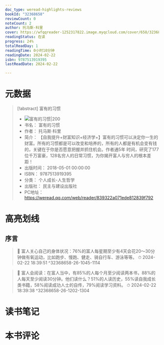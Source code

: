 ```yaml
---
doc_type: weread-highlights-reviews
bookId: "32368658"
reviewCount: 0
noteCount: 2
author: 托马斯·科里
cover: https://wfqqreader-1252317822.image.myqcloud.com/cover/658/32368658/t7_32368658.jpg
readingStatus: 在读
progress: 24%
totalReadDay: 1
readingTime: 0小时10分钟
readingDate: 2024-02-22
isbn: 9787513919395
lastReadDate: 2024-02-22

---
```

# 元数据
> [!abstract] 富有的习惯
> - ![ 富有的习惯|200](https://wfqqreader-1252317822.image.myqcloud.com/cover/658/32368658/t7_32368658.jpg)
> - 书名： 富有的习惯
> - 作者： 托马斯·科里
> - 简介： 【自我提升+财富知识+经济学+】富有的习惯可以决定你一生的财富。所有的习惯都是可以改变和培养的，所有的人都是有机会变有钱的，关键在于你是否愿意把握并抓住机会。作者通5年 时间，研究了177位千万富豪，128名穷人的日常习惯，为你揭开富人与穷人的根本差距！
> - 出版时间： 2018-05-01 00:00:00
> - ISBN： 9787513919395
> - 分类： 个人成长-人生哲学
> - 出版社： 民主与建设出版社
> - PC地址：https://weread.qq.com/web/reader/839322a071ede812839f792

# 高亮划线

## 序言

> 📌 富人关心自己的身体状况：76%的富人每星期至少有4天会花20～30分钟做有氧运动，比如跑步、慢跑、健走、骑自行车、游泳等等。 
> ⏱ 2024-02-22 18:39:51 ^32368658-26-1045-1114

> 📌 富人会阅读：在富人当中，有85%的人每个月至少阅读两本书，88%的人每天至少阅读30分钟。他们读什么？51%的人读历史，55%读自我成长类书籍，58%阅读成功人士的自传，79%阅读学习资料。 
> ⏱ 2024-02-22 18:39:38 ^32368658-26-1202-1304

# 读书笔记

# 本书评论

